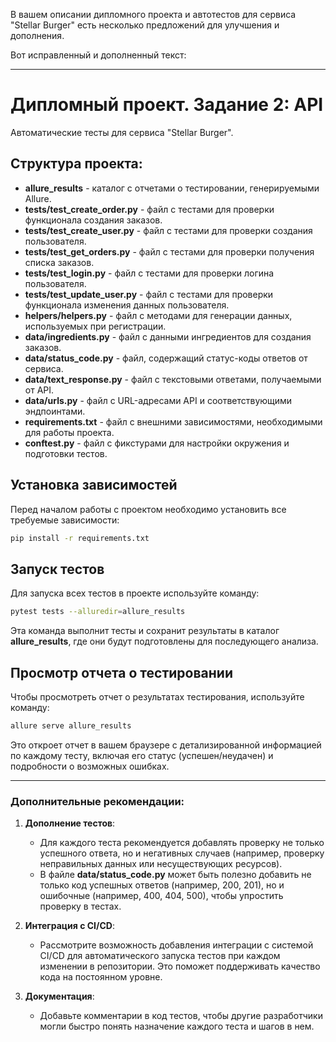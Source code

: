 В вашем описании дипломного проекта и автотестов для сервиса "Stellar Burger" есть несколько предложений для улучшения и дополнения.

Вот исправленный и дополненный текст:

---

# Дипломный проект. Задание 2: API

Автоматические тесты для сервиса "Stellar Burger".

## Структура проекта:
- **allure_results** - каталог с отчетами о тестировании, генерируемыми Allure.
- **tests/test_create_order.py** - файл с тестами для проверки функционала создания заказов.
- **tests/test_create_user.py** - файл с тестами для проверки создания пользователя.
- **tests/test_get_orders.py** - файл с тестами для проверки получения списка заказов.
- **tests/test_login.py** - файл с тестами для проверки логина пользователя.
- **tests/test_update_user.py** - файл с тестами для проверки функционала изменения данных пользователя.
- **helpers/helpers.py** - файл с методами для генерации данных, используемых при регистрации.
- **data/ingredients.py** - файл с данными ингредиентов для создания заказов.
- **data/status_code.py** - файл, содержащий статус-коды ответов от сервиса.
- **data/text_response.py** - файл с текстовыми ответами, получаемыми от API.
- **data/urls.py** - файл с URL-адресами API и соответствующими эндпоинтами.
- **requirements.txt** - файл с внешними зависимостями, необходимыми для работы проекта.
- **conftest.py** - файл с фикстурами для настройки окружения и подготовки тестов.

## Установка зависимостей
Перед началом работы с проектом необходимо установить все требуемые зависимости:

```bash
pip install -r requirements.txt
```

## Запуск тестов
Для запуска всех тестов в проекте используйте команду:

```bash
pytest tests --alluredir=allure_results
```

Эта команда выполнит тесты и сохранит результаты в каталог **allure_results**, где они будут подготовлены для последующего анализа.

## Просмотр отчета о тестировании
Чтобы просмотреть отчет о результатах тестирования, используйте команду:

```bash
allure serve allure_results
```

Это откроет отчет в вашем браузере с детализированной информацией по каждому тесту, включая его статус (успешен/неудачен) и подробности о возможных ошибках.

---

### Дополнительные рекомендации:
1. **Дополнение тестов**:
    - Для каждого теста рекомендуется добавлять проверку не только успешного ответа, но и негативных случаев (например, проверку неправильных данных или несуществующих ресурсов).
    - В файле **data/status_code.py** может быть полезно добавить не только код успешных ответов (например, 200, 201), но и ошибочные (например, 400, 404, 500), чтобы упростить проверку в тестах.

2. **Интеграция с CI/CD**:
    - Рассмотрите возможность добавления интеграции с системой CI/CD для автоматического запуска тестов при каждом изменении в репозитории. Это поможет поддерживать качество кода на постоянном уровне.

3. **Документация**:
    - Добавьте комментарии в код тестов, чтобы другие разработчики могли быстро понять назначение каждого теста и шагов в нем.

